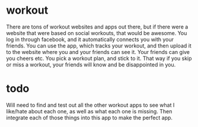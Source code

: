 # workout
There are tons of workout websites and apps out there, but if there were a website that were based on social workouts, that would be awesome. You log in through facebook, and it automatically connects you with your friends. You can use the app, which tracks your workout, and then upload it to the website where you and your friends can see it. Your friends can give you cheers etc. You pick a workout plan, and stick to it. That way if you skip or miss a workout, your friends will know and be disappointed in you. 

# todo
Will need to find and test out all the other workout apps to see what I like/hate about each one, as well as what each one is missing. Then integrate each of those things into this app to make the perfect app.
